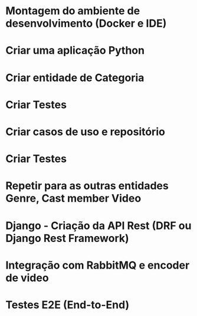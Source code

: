# Montagem do ambiente de desenvolvimento (Docker e IDE)
# Criar uma aplicação Python
# Criar entidade de Categoria
# Criar Testes
# Criar casos de uso e repositório
# Criar Testes

# Repetir para as outras entidades Genre, Cast member Video

# Django - Criação da API Rest (DRF ou Django Rest Framework)
# Integração com RabbitMQ e encoder de video
# Testes E2E (End-to-End) 